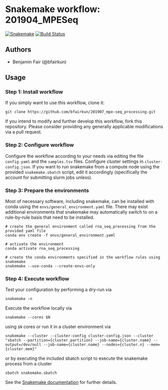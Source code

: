 # Snakemake workflow: 201904_MPESeq

[![Snakemake](https://img.shields.io/badge/snakemake-≥5.3.0-brightgreen.svg)](https://snakemake.bitbucket.io)
[![Build Status](https://travis-ci.org/snakemake-workflows/201904_MPESeq.svg?branch=master)](https://travis-ci.org/snakemake-workflows/201904_MPESeq)


## Authors

* Benjamin Fair (@bfairkun)

## Usage

### Step 1: Install workflow

If you simply want to use this workflow, clone it:
```
git clone https://github.com/bfairkun/201907_mpe-seq_processing.git
```
If you intend to modify and further develop this workflow, fork this repository. Please consider providing any generally applicable modifications via a pull request.

### Step 2: Configure workflow

Configure the workflow according to your needs via editing the file `config.yaml` and the `samples.tsv` files. Configure cluster settings in `cluster-config.json`. If you want to run snakemake from a compute node using the provided `snakemake.sbatch` script, edit it accordingly (specifically the account for submitting slurm jobs unless).

### Step 3: Prepare the environments

Most of necessary software, including snakemake, can be installed with conda using the `envs/general_environment.yaml` file. There may exist additional environments that snakemake may automatically switch to on a rule-by-rule basis that need to be installed.

 ```
 # create the general environment called rna_seq_processing from the provided yaml file
 conda env create -f envs/general_environment.yaml
 
 # activate the environment
 conda activate rna_seq_processing
 
 # create the conda environments specified in the workflow rules using snakemake
 snakemake --use-conda --create-envs-only
 ```

### Step 4: Execute workflow

Test your configuration by performing a dry-run via

    snakemake -n

Execute the workflow locally via

    snakemake --cores $N

using `$N` cores or run it in a cluster environment via

    snakemake --cluster --cluster-config cluster-config.json --cluster "sbatch --partition={cluster.partition} --job-name={cluster.name} --output=/dev/null --job-name={cluster.name} --nodes={cluster.n} --mem={cluster.mem}"

or by executing the included sbatch script to execute the snakemake process from a cluster

    sbatch snakemake.sbatch

See the [Snakemake documentation](https://snakemake.readthedocs.io) for further details.
